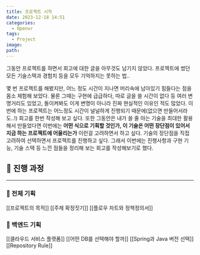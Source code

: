 ```yaml
---
title: 프로젝트 시작
date: 2023-12-18 14:51
categories:
  - Openur
tags:
  - Project
image: 
path:
---
```

 그동안 프로젝트를 하면서 회고에 대한 글을 아무것도 남기지 않았다. 프로젝트에 썼던 모든 기술스택과 경험치 등을 모두 기억하지는 못하는 법..

몇 번 프로젝트를 해봤지만, 어느 정도 시간이 지나면 머리속에 남아있기 힘들다는 점을 몸소 체험해 보았다. 물론 그때는 구현에 급급하다, 따로 글을 쓸 시간이 없다 등 여러 변명거리도 있었고, 돌이켜봐도 이게 변명이 아니라 진짜 현실적인 이유인 적도 많았다. 이번에 하는 프로젝트는 어느정도 시간이 널널하게 진행되기 때문에(없으면 만들어서라도..!) 회고를 한번 작성해 보고 싶다.
또한 그동안은 내가 쓸 줄 아는 기술을 최대한 활용해서 만들었다면 이번에는 **어떤 식으로 기획할 것인가, 이 기술은 어떤 장단점이 있어서 지금 하는 프로젝트에 어울리는가** 이런걸 고려하면서 하고 싶다. 기술의 장단점을 직접 고려하여 선택하면서 프로젝트를 진행하고 싶다.
그래서 이번에는 진행사항과 구현 기능, 기술 스택 등 느낀 점들을 정리해 보는 회고를 작성해보기로 했다. 


## 👀 진행 과정
---

### 📌 전체 기획
[[프로젝트의 목적]]
[[주제 확정짓기]]
[[플로우 차트와 정책정의서]]

### 📌 백엔드 기획

[[클라우드 서비스 플랫폼]]
[[어떤 DB를 선택해야 할까]]
[[Spring과 Java 버전 선택]]
[[Repository Rule]]
